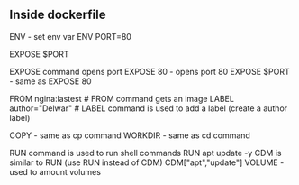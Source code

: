 
## Inside dockerfile

ENV - set env var
ENV PORT=80

EXPOSE $PORT

EXPOSE command opens port 
EXPOSE 80 - opens port 80
EXPOSE $PORT - same as EXPOSE 80

FROM ngina:lastest # FROM command gets an image 
LABEL author="Delwar" # LABEL command is used to add a label (create a author label)

COPY <scr><dest> - same as cp command
WORKDIR <dest> - same as cd command

RUN command is used to run shell commands
RUN apt update -y
CDM is similar to RUN (use RUN instead of  CDM)
CDM["apt","update"]
VOLUME -used to amount volumes



